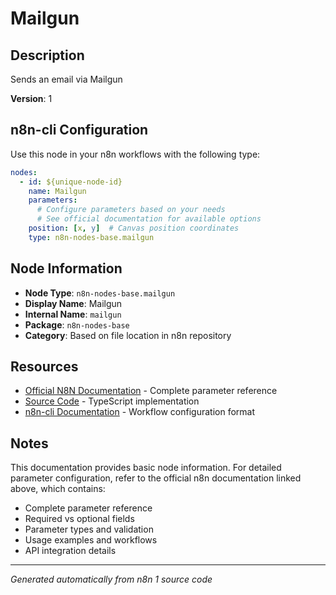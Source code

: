 # Mailgun

## Description

Sends an email via Mailgun

**Version**: 1

## n8n-cli Configuration

Use this node in your n8n workflows with the following type:

```yaml
nodes:
  - id: ${unique-node-id}
    name: Mailgun
    parameters:
      # Configure parameters based on your needs
      # See official documentation for available options
    position: [x, y]  # Canvas position coordinates
    type: n8n-nodes-base.mailgun
```

## Node Information

- **Node Type**: `n8n-nodes-base.mailgun`
- **Display Name**: Mailgun
- **Internal Name**: `mailgun`
- **Package**: `n8n-nodes-base`
- **Category**: Based on file location in n8n repository

## Resources

- [Official N8N Documentation](https://docs.n8n.io/integrations/builtin/app-nodes/n8n-nodes-base.mailgun/) - Complete parameter reference
- [Source Code](https://github.com/n8n-io/n8n/blob/master/packages/nodes-base/nodes/Mailgun/Mailgun.node.ts) - TypeScript implementation
- [n8n-cli Documentation](https://github.com/edenreich/n8n-cli) - Workflow configuration format

## Notes

This documentation provides basic node information. For detailed parameter configuration, 
refer to the official n8n documentation linked above, which contains:

- Complete parameter reference
- Required vs optional fields
- Parameter types and validation
- Usage examples and workflows
- API integration details

---
*Generated automatically from n8n 1 source code*
